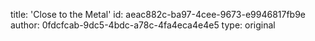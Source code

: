 title: 'Close to the Metal'
id: aeac882c-ba97-4cee-9673-e9946817fb9e
author: 0fdcfcab-9dc5-4bdc-a78c-4fa4eca4e4e5
type: original
